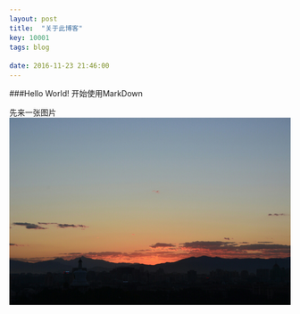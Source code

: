 ```yaml
---
layout: post
title:  "关于此博客"
key: 10001
tags: blog

date: 2016-11-23 21:46:00
---
```


###Hello World!
开始使用MarkDown

先来一张图片
![jingshan](res/pic/jingshan.jpg)
